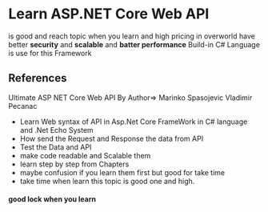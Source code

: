 # Learn ASP.NET Core Web API
is good and reach topic when you learn and high pricing in overworld
have better **security** and **scalable** and **batter performance** 
Build-in C# Language is use for this Framework
## References 
Ultimate ASP NET Core Web API 
By Author=> Marinko Spasojevic Vladimir Pecanac

- Learn Web syntax of API in Asp.Net Core FrameWork in C# language and .Net Echo System 
- How send the Request and Response the data from API
- Test the Data and API
- make code readable and Scalable them
- learn step by step from Chapters 
- maybe confusion if you learn them first but good for take time 
- take time when learn this topic is good one and high.

#### good lock when you learn 
